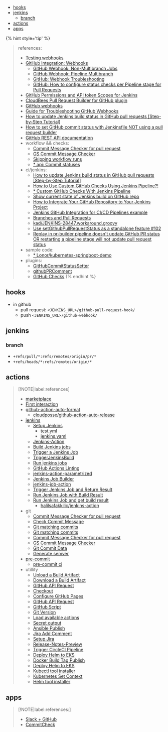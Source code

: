 <!-- START doctoc generated TOC please keep comment here to allow auto update -->
<!-- DON'T EDIT THIS SECTION, INSTEAD RE-RUN doctoc TO UPDATE -->

- [hooks](#hooks)
- [jenkins](#jenkins)
  - [branch](#branch)
- [actions](#actions)
- [apps](#apps)

<!-- END doctoc generated TOC please keep comment here to allow auto update -->




{% hint style='tip' %}
> references:
> - [Testing webhooks](https://docs.github.com/en/webhooks-and-events/webhooks/testing-webhooks)
> - [GitHub Integration: Webhooks](https://docs.cloudbees.com/docs/cloudbees-ci-kb/latest/client-and-managed-masters/github-webhook-configuration)
>   - [GitHub Webhook: Non-Multibranch Jobs](https://docs.cloudbees.com/docs/cloudbees-ci-kb/latest/client-and-managed-masters/github-webhook-non-multibranch-jobs)
>   - [GitHub Webhook: Pipeline Multibranch](https://docs.cloudbees.com/docs/cloudbees-ci-kb/latest/client-and-managed-masters/github-webhook-pipeline-multibranch)
>   - [GitHub: Webhook Troubleshooting](https://docs.cloudbees.com/docs/cloudbees-ci-kb/latest/troubleshooting-guides/github-webhook-troubleshooting)
>   - [GitHub: How to configure status checks per Pipeline stage for Pull Requests](https://docs.cloudbees.com/docs/cloudbees-ci-kb/latest/client-and-managed-masters/github-customize-status-checks-for-pull-request)
> - [GitHub Permissions and API token Scopes for Jenkins](https://docs.cloudbees.com/docs/cloudbees-ci-kb/latest/client-and-managed-masters/github-user-scopes-and-organization-permissions-overview)
> - [CloudBees Pull Request Builder for GitHub plugin](https://docs.cloudbees.com/docs/cloudbees-ci/latest/maintaining/pull-request-builder-for-github)
> - [GitHub webhooks](https://www.jetbrains.com/help/upsource/github-webhooks.html#set-up-a-webhook-to-update-pull-requests)
> - [Guide for Troubleshooting GitHub Webhooks](https://hookdeck.com/webhooks/platforms/guide-troubleshooting-github-webhooks#webhook-troubleshootingrequirements-checklist)
> - [How to update Jenkins build status in GitHub pull requests [Step-by-Step Tutorial]](https://applitools.com/blog/how-to-update-jenkins-build-status-in-github-pull-requests-step-by-step-tutorial/)
> - [How to set GitHub commit status with Jenkinsfile NOT using a pull request builder](https://stackoverflow.com/questions/43214730/how-to-set-github-commit-status-with-jenkinsfile-not-using-a-pull-request-builde)
> - [GitHub REST API documentation](https://docs.github.com/en/rest?apiVersion=2022-11-28)
> - workflow && checks:
>   - [Commit Message Checker for pull request](https://github.com/marketplace/actions/commit-message-checker-for-pull-request)
>   - [GS Commit Message Checker](https://github.com/marketplace/actions/gs-commit-message-checker)
>   - [Skipping workflow runs](https://docs.github.com/en/actions/managing-workflow-runs/skipping-workflow-runs)
>   - [* api: Commit statuses](https://docs.github.com/en/rest/commits/statuses?apiVersion=2022-11-28)
> - ci/jenkins:
>   - [How to update Jenkins build status in GitHub pull requests [Step-by-Step Tutorial]](https://applitools.com/blog/how-to-update-jenkins-build-status-in-github-pull-requests-step-by-step-tutorial/)
>   - [How to Use Custom GitHub Checks Using Jenkins Pipeline?!](https://mostafawael.medium.com/github-checks-using-jenkins-pipeline-2d8c594dfba9)
>   - [* Custom GitHub Checks With Jenkins Pipeline](https://medium.com/ni-tech-talk/custom-github-checks-with-jenkins-pipeline-ed1d1c94d99f)
>   - [Show current state of Jenkins build on GitHub repo](https://stackoverflow.com/q/14274293/2940319)
>   - [How to Integrate Your GitHub Repository to Your Jenkins Project](https://www.blazemeter.com/blog/how-to-integrate-your-github-repository-to-your-jenkins-project)
>   - [Jenkins GitHub Integration for CI/CD Pipelines example](https://www.theserverside.com/blog/Coffee-Talk-Java-News-Stories-and-Opinions/Jenkins-with-GitHub-Integration-Guide)
>   - [Branches and Pull Requests](https://www.jenkins.io/doc/book/pipeline/multibranch/#supporting-pull-requests)
>   - [kad/JENKINS-28447.workaround.groovy](https://gist.github.com/kad/4a5a8f669d4a4090b43be1f1c5461df3)
>   - [Use setGithubPullRequestStatus as a standalone feature #102](https://github.com/KostyaSha/github-integration-plugin/issues/102)
>   - [Replay in pr-builder pipeline doesn't update GitHub PR status OR restarting a pipeline stage will not update pull request status](https://github.com/jenkinsci/ghprb-plugin/issues/756)
> - sample code:
>   - [* Lonor/kubernetes-springboot-demo](https://github.com/Lonor/kubernetes-springboot-demo/blob/master/Jenkinsfile)
> - plugins:
>   - [GitHubCommitStatusSetter](https://stackoverflow.com/a/51003334/2940319)
>   - [githubPRComment](https://github.com/Lonor/kubernetes-springboot-demo/blob/master/Jenkinsfile)
>   - [GitHub Checks](https://plugins.jenkins.io/github-checks/)
{% endhint %}

## hooks
- in github
  - pull request: `<JENKINS_URL>/github-pull-request-hook/`
  - push `<JENKINS_URL>/github-webhook/`

## jenkins
### branch
- `+refs/pull/*:refs/remotes/origin/pr/*`
- `+refs/heads/*:refs/remotes/origin/*`

## actions

> [!NOTE|label:references]
> - [marketplace](https://github.com/marketplace)
> - [First interaction](https://github.com/marketplace/actions/first-interaction)
> - [github-action-auto-format](https://github.com/marketplace/actions/github-action-auto-format)
>   - [cloudposse/github-action-auto-release](https://github.com/cloudposse/github-action-auto-release)
> - [jenkins](https://github.com/marketplace?page=2&q=jenkins&query=jenkins+&type=actions)
>   - [Setup Jenkins](https://github.com/marketplace/actions/setup-jenkins)
>     - [test.yml](https://github.com/snow-actions/setup-jenkins/blob/main/.github/workflows/test.yml)
>     - [jenkins.yaml](https://github.com/snow-actions/setup-jenkins/blob/main/test-resources/jenkins.yaml)
>   - [Jenkins-Action](https://github.com/marketplace/actions/jenkins-action)
>   - [Build Jenkins jobs](https://github.com/marketplace/actions/build-jenkins-jobs)
>   - [Trigger a Jenkins Job](https://github.com/marketplace/actions/trigger-a-jenkins-job)
>   - [TriggerJenkinsBuild](https://github.com/marketplace/actions/triggerjenkinsbuild)
>   - [Run jenkins jobs](https://github.com/marketplace/actions/run-jenkins-jobs)
>   - [GitHub Actions Linting](https://github.com/marketplace/actions/github-actions-linting)
>   - [jenkins-action-parametrized](https://github.com/marketplace/actions/jenkins-action-parametrized)
>   - [Jenkins Job Builder](https://github.com/marketplace/actions/jenkins-job-builder)
>   - [jenkins-job-action](https://github.com/marketplace/actions/jenkins-job-action)
>   - [Trigger Jenkins Job and Return Result](https://github.com/marketplace/actions/trigger-jenkins-job-and-return-result)
>   - [Run Jenkins Job with Build Result](https://github.com/marketplace/actions/run-jenkins-job-with-build-result)
>   - [Run Jenkins Job and get build result](https://github.com/marketplace/actions/run-jenkins-job-and-get-build-result)
>     - [halilsafakkilic/jenkins-action](https://github.com/halilsafakkilic/jenkins-action)
> - git
>   - [Commit Message Checker for pull request](https://github.com/marketplace/actions/commit-message-checker-for-pull-request)
>   - [Check Commit Message](https://github.com/marketplace/actions/check-commit-message)
>   - [Git matching commits](https://github.com/marketplace/actions/git-matching-commits)
>   - [Git matching commits](https://github.com/marketplace/actions/git-matching-commits)
>   - [Commit Message Checker for pull request](https://github.com/marketplace/actions/commit-message-checker-for-pull-request)
>   - [GS Commit Message Checker](https://github.com/marketplace/actions/gs-commit-message-checker)
>   - [Git Commit Data](https://github.com/marketplace/actions/git-commit-data)
>   - [Generate semver](https://github.com/marketplace/actions/generate-semver)
> - [pre-commit](https://github.com/marketplace/actions/pre-commit)
>   - [pre-commit ci](https://pre-commit.ci/)
> - utillity
>   - [Upload a Build Artifact](https://github.com/marketplace/actions/upload-a-build-artifact)
>   - [Download a Build Artifact](https://github.com/marketplace/actions/download-a-build-artifact)
>   - [GitHub API Request](https://github.com/marketplace/actions/github-api-request)
>   - [Checkout](https://github.com/marketplace/actions/checkout)
>   - [Configure GitHub Pages](https://github.com/marketplace/actions/configure-github-pages)
>   - [GitHub API Request](https://github.com/marketplace/actions/github-api-request)
>   - [GitHub Script](https://github.com/marketplace/actions/github-script)
>   - [Git Version](https://github.com/marketplace/actions/git-version)
>   - [Load available actions](https://github.com/marketplace/actions/load-available-actions)
>   - [Secret output](https://github.com/marketplace/actions/secret-output)
>   - [Ansible Publish](https://github.com/marketplace/actions/ansible-publish)
>   - [Jira Add Comment](https://github.com/marketplace/actions/jira-add-comment)
>   - [Setup Jira](https://github.com/marketplace/actions/setup-jira)
>   - [Release-Notes-Preview](https://github.com/marketplace/actions/release-notes-preview)
>   - [Trigger CircleCI Pipeline](https://github.com/marketplace/actions/trigger-circleci-pipeline)
>   - [Deploy Helm to EKS](https://github.com/marketplace/actions/deploy-helm-to-eks)
>   - [Docker Build Tag Publish](https://github.com/marketplace/actions/docker-build-tag-publish)
>   - [Deploy Helm to EKS](https://github.com/marketplace/actions/deploy-helm-to-eks)
>   - [Kubectl tool installer](https://github.com/marketplace/actions/kubectl-tool-installer)
>   - [Kubernetes Set Context](https://github.com/marketplace/actions/kubernetes-set-context)
>   - [Helm tool installer](https://github.com/marketplace/actions/helm-tool-installer)

## apps

> [!NOTE|label:references:]
> - [Slack + GitHub](https://github.com/marketplace/slack-github)
> - [CommitCheck](https://github.com/marketplace/commitcheck)

